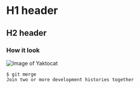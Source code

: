 # H1 header
## H2 header

### How it look
![Image of Yaktocat](https://thumbs.dreamstime.com/b/hand-people-student-opening-reading-text-book-wood-table-copy-space-library-concept-as-education-attempt-make-99981771.jpg)

```
$ git merge
Join two or more development histories together
```
